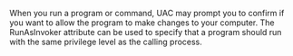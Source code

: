 When you run a program or command, UAC may prompt you to confirm if you want to allow the program to make changes to your computer. The RunAsInvoker attribute can be used to specify that a program should run with the same privilege level as the calling process.
